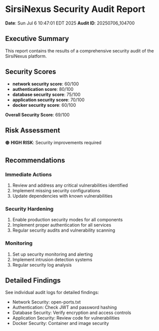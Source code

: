 # SirsiNexus Security Audit Report

**Date**: Sun Jul  6 10:47:01 EDT 2025
**Audit ID**: 20250706_104700

## Executive Summary

This report contains the results of a comprehensive security audit of the SirsiNexus platform.

## Security Scores

- **network security score**:  60/100
- **authentication score**:  80/100
- **database security score**:  75/100
- **application security score**:  70/100
- **docker security score**:  60/100

**Overall Security Score**: 69/100

## Risk Assessment

🟠 **HIGH RISK**: Security improvements required

## Recommendations

### Immediate Actions
1. Review and address any critical vulnerabilities identified
2. Implement missing security configurations
3. Update dependencies with known vulnerabilities

### Security Hardening
1. Enable production security modes for all components
2. Implement proper authentication for all services
3. Regular security audits and vulnerability scanning

### Monitoring
1. Set up security monitoring and alerting
2. Implement intrusion detection systems
3. Regular security log analysis

## Detailed Findings

See individual audit logs for detailed findings:
- Network Security: open-ports.txt
- Authentication: Check JWT and password hashing
- Database Security: Verify encryption and access controls
- Application Security: Review code for vulnerabilities
- Docker Security: Container and image security

